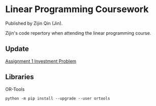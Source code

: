 # Linear Programming Coursework
Published by Zijin Qin (Jin).

Zijin's code repertory when attending the linear programming course.

## Update

[Assignment 1 Investment Problem](assignment1/investment.py)

## Libraries

OR-Tools

```
python -m pip install --upgrade --user ortools
```

